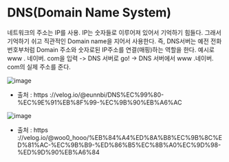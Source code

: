 # DNS(Domain Name System)
네트워크의 주소는 IP를 사용.
IP는 숫자들로 이루어져 있어서 기억하기 힘들다.
그래서 기억하기 쉬고 직관적인 Domain name을 지어서 사용한다.
즉, DNS서버는 예전 전화번호부처럼 Domain 주소와 숫자로된 IP주소를 연결(매핑)하는 역할을 한다.
예시로 www . 네이버. com을 입력 -> DNS 서버로 go! -> DNS 서버에서 www .네이버. com의 실제 주소를 준다.

![image](https://github.com/user-attachments/assets/784d09a9-1e93-425d-9c65-c703508462d3)
- 출처 : https ://velog.io/@eunnbi/DNS%EC%99%80-%EC%9E%91%EB%8F%99-%EC%9B%90%EB%A6%AC

![image](https://github.com/user-attachments/assets/8ae40627-8508-4bed-a91d-c9dd79a1fade)
- 출처 : https ://velog.io/@woo0_hooo/%EB%84%A4%ED%8A%B8%EC%9B%8C%ED%81%AC-%EC%9B%B9-%ED%86%B5%EC%8B%A0%EC%9D%98-%ED%9D%90%EB%A6%84
